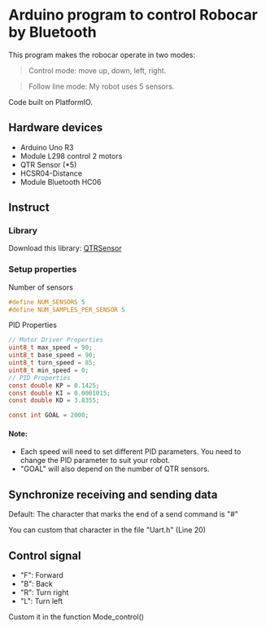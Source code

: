 # Arduino program to control Robocar by Bluetooth

This program makes the robocar operate in two modes:
> Control mode: move up, down, left, right.

> Follow line mode: My robot uses 5 sensors.

Code built on PlatformIO.

## Hardware devices
- Arduino Uno R3
- Module L298 control 2 motors
- QTR Sensor (*5)
- HCSR04-Distance
- Module Bluetooth HC06

## Instruct
### Library
Download this library: 
[QTRSensor](https://github.com/pololu/qtr-sensors-arduino.git)

### Setup properties

Number of sensors

```c
#define NUM_SENSORS 5 
#define NUM_SAMPLES_PER_SENSOR 5
```

PID Properties

```c
// Motor Driver Properties
uint8_t max_speed = 90;
uint8_t base_speed = 90;
uint8_t turn_speed = 85;
uint8_t min_speed = 0;
// PID Properties
const double KP = 0.1425;
const double KI = 0.0001015;
const double KD = 3.8355;

const int GOAL = 2000;
```

#### Note: 
- Each speed will need to set different PID parameters. You need to change the PID parameter to suit your robot.
- "GOAL" will also depend on the number of QTR sensors.

## Synchronize receiving and sending data
Default: The character that marks the end of a send command is "#"

You can custom that character in the file "Uart.h" (Line 20)

## Control signal
- "F": Forward
- "B": Back
- "R": Turn right
- "L": Turn left

Custom it in the function Mode_control()
